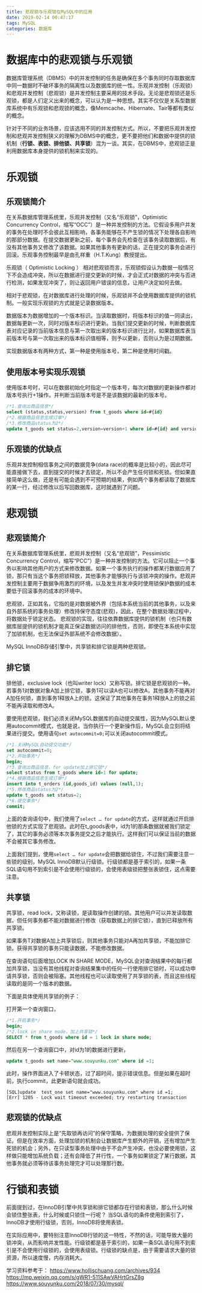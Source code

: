 ```yaml
---
title: 悲观锁与乐观锁在MySQL中的应用
date: 2019-02-14 00:47:17
tags: MySQL
categories: 数据库
---
```


# 数据库中的悲观锁与乐观锁

数据库管理系统（DBMS）中的并发控制的任务是确保在多个事务同时存取数据库中同一数据时不破坏事务的隔离性以及数据库的统一性。乐观并发控制（乐观锁）和悲观并发控制（悲观锁）是并发控制主要采用的技术手段。无论是悲观锁还是乐观锁，都是人们定义出来的概念，可以认为是一种思想。其实不仅仅是关系型数据库系统中有乐观锁和悲观锁的概念，像Memcache、Hibernate、Tair等都有类似的概念。

针对于不同的业务场景，应该选用不同的并发控制方式。所以，不要把乐观并发控制和悲观并发控制狭义的理解为DBMS中的概念，更不要把他们和数据中提供的锁机制（**行锁、表锁、排他锁、共享锁**）混为一谈。其实，在DBMS中，悲观锁正是利用数据库本身提供的锁机制来实现的。

# 乐观锁

## 乐观锁简介

在关系数据库管理系统里，乐观并发控制（又名“乐观锁”，Optimistic Concurrency Control，缩写“OCC”）是一种并发控制的方法。它假设多用户并发的事务在处理时不会彼此互相影响，各事务能够在不产生锁的情况下处理各自影响的那部分数据。在提交数据更新之前，每个事务会先检查在该事务读取数据后，有没有其他事务又修改了该数据。如果其他事务有更新的话，正在提交的事务会进行回滚。乐观事务控制最早是由孔祥重（H.T.Kung）教授提出。

乐观锁（ Optimistic Locking ） 相对悲观锁而言，乐观锁假设认为数据一般情况下不会造成冲突，所以在数据进行提交更新的时候，才会正式对数据的冲突与否进行检测，如果发现冲突了，则让返回用户错误的信息，让用户决定如何去做。

相对于悲观锁，在对数据库进行处理的时候，乐观锁并不会使用数据库提供的锁机制。一般实现乐观锁的方式就是记录数据版本。

数据版本为数据增加的一个版本标识。当读取数据时，将版本标识的值一同读出，数据每更新一次，同时对版本标识进行更新。当我们提交更新的时候，判断数据库表对应记录的当前版本信息与第一次取出来的版本标识进行比对，如果数据库表当前版本号与第一次取出来的版本标识值相等，则予以更新，否则认为是过期数据。

实现数据版本有两种方式，第一种是使用版本号，第二种是使用时间戳。

## 使用版本号实现乐观锁

使用版本号时，可以在数据初始化时指定一个版本号，每次对数据的更新操作都对版本号执行+1操作。并判断当前版本号是不是该数据的最新的版本号。

```sql
/*1.查询出商品信息*/
select (status,status,version) from t_goods where id=#{id}
/*2.根据商品信息生成订单*/
/*3.修改商品status为2*/
update t_goods set status=2,version=version+1 where id=#{id} and version=#{version};
```

## 乐观锁的优缺点

乐观并发控制相信事务之间的数据竞争(data race)的概率是比较小的，因此尽可能直接做下去，直到提交的时候才去锁定，所以不会产生任何锁和死锁。但如果直接简单这么做，还是有可能会遇到不可预期的结果，例如两个事务都读取了数据库的某一行，经过修改以后写回数据库，这时就遇到了问题。

# 悲观锁

## 悲观锁简介

在关系数据库管理系统里，悲观并发控制（又名“悲观锁”，Pessimistic Concurrency Control，缩写“PCC”）是一种并发控制的方法。它可以阻止一个事务以影响其他用户的方式来修改数据。如果一个事务执行的操作都某行数据应用了锁，那只有当这个事务把锁释放，其他事务才能够执行与该锁冲突的操作。悲观并发控制主要用于数据争用激烈的环境，以及发生并发冲突时使用锁保护数据的成本要低于回滚事务的成本的环境中。

悲观锁，正如其名，它指的是对数据被外界（包括本系统当前的其他事务，以及来自外部系统的事务处理）修改持保守态度(悲观)，因此，在整个数据处理过程中，将数据处于锁定状态。 悲观锁的实现，往往依靠数据库提供的锁机制（也只有数据库层提供的锁机制才能真正保证数据访问的排他性，否则，即使在本系统中实现了加锁机制，也无法保证外部系统不会修改数据）。

MySQL InnoDB存储引擎中，共享锁和排它锁是两种悲观锁。

## 排它锁

排他锁，exclusive lock（也叫writer lock）又称写锁。排它锁是悲观锁的一种。若事务1对数据对象A加上排它锁，事务1可以读A也可以修改A，其他事务不能再对A加任何锁，直到事务1释放A上的锁。这保证了其他事务在事务1释放A上的锁之前不能再读取和修改A。

要使用悲观锁，我们必须关闭MySQL数据库的自动提交属性，因为MySQL默认使用autocommit模式，也就是说，当你执行一个更新操作后，MySQL会立刻将结果进行提交。使用语句`set autocommit=0;`可以关闭autocommit模式。

```sql
/*1.关闭MySQL自动提交功能*/
set autocommit=0;
/*2.开始事务*/
begin;
/*3.查询出商品信息，for update加上排它锁*/
select status from t_goods where id=1 for update;
/*4.根据商品信息生成订单*/
insert into t_orders (id,goods_id) values (null,1);
/*5.修改商品status为2*/
update t_goods set status=2;
/*6.提交事务*/
commit;
```

上面的查询语句中，我们使用了`select … for update`的方式，这样就通过开启排他锁的方式实现了悲观锁。此时在t_goods表中，id为1的那条数据就被我们锁定了，其它的事务必须等本次事务提交之后才能执行。这样我们可以保证当前的数据不会被其它事务修改。

上面我们提到，使用`select … for update`会把数据给锁住，不过我们需要注意一些锁的级别，MySQL InnoDB默认行级锁。行级锁都是基于索引的，如果一条SQL语句用不到索引是不会使用行级锁的，会使用表级锁把整张表锁住，这点需要注意。

## 共享锁

共享锁，read lock，又称读锁，是读取操作创建的锁。其他用户可以并发读取数据，但任何事务都不能对数据进行修改（获取数据上的排它锁），直到已释放所有共享锁。

如果事务T对数据A加上共享锁后，则其他事务只能对A再加共享锁，不能加排它锁。获得共享锁的事务只能读数据，不能修改数据。

在查询语句后面增加LOCK IN SHARE MODE，MySQL会对查询结果中的每行都加共享锁，当没有其他线程对查询结果集中的任何一行使用排它锁时，可以成功申请共享锁，否则会被阻塞。其他线程也可以读取使用了共享锁的表，而且这些线程读取的是同一个版本的数据。

下面是具体使用共享锁的例子：

打开第一个查询窗口，

```sql
/*1.开启事务*/
begin;
/*2.lock in share mode，加上共享锁*/
SELECT * from t_goods where id = 1 lock in share mode;
```

然后在另一个查询窗口中，对id为1的数据进行更新，

```sql
update t_goods set name="www.souyunku.com" where id =1;
```

此时，操作界面进入了卡顿状态，过了超时间，提示错误信息。但是如果在超时前，执行commit，此更新语句就会成功。

    [SQL]update  test_one set name="www.souyunku.com" where id =1;
    [Err] 1205 - Lock wait timeout exceeded; try restarting transaction

## 悲观锁的优缺点

悲观并发控制实际上是“先取锁再访问”的保守策略，为数据处理的安全提供了保证。但是在效率方面，处理加锁的机制会让数据库产生额外的开销，还有增加产生死锁的机会；另外，在只读型事务处理中由于不会产生冲突，也没必要使用锁，这样做只能增加系统负载；还有会降低了并行性，一个事务如果锁定了某行数据，其他事务就必须等待该事务处理完才可以处理那行数。

# 行锁和表锁

前面提到过，在InnoDB引擎中共享锁和排它锁都存在行锁和表锁，那么什么时候会锁住整张表，什么时候或只锁住一行呢？ 当SQL语句的条件使用到索引了，InnoDB才使用行级锁，否则，InnoDB将使用表锁。

在实际应用中，要特别注意InnoDB行锁的这一特性，不然的话，可能导致大量的锁冲突，从而影响并发性能。行级锁都是基于索引的，如果一条SQL语句用不到索引是不会使用行级锁的，会使用表级锁。行级锁的缺点是，由于需要请求大量的锁资源，所以速度慢，内存消耗大。

学习资料参考于：
https://www.hollischuang.com/archives/934
https://mp.weixin.qq.com/s/gWR1-511SAwVAHrtGrsZ8g
https://www.souyunku.com/2018/07/30/mysql/
